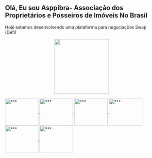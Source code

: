 ## Olá, Eu sou Asppibra- Associaçâo dos Proprietários e Posseiros de Imóveis No Brasil  
Hojé estamos desenvolvendo uma plataforma para negociações Swap (Defi)

<div align="center"> 
<a href="https://https://www.asppibra.com.br/"> 
<img height="180em" src="https://github-readme-stats.vercel.app/api?username=asppibra&show_icons=true&theme=dark&include_all_commits=true&count_private=true"/>
</div> 
<div style="display: inline_block"><br> 
 <img align="center" alt="***" height="90" width="110" src="https://user-images.githubusercontent.com/80177249/180482644-8c811092-b515-45a1-a378-17a72c8e8279.svg">
 <img align="center" alt="***" height="90" width="110" src="https://user-images.githubusercontent.com/80177249/180481724-2560053f-dcd3-4879-a63f-5801eb373e66.svg">
 <img align="center" alt="***" height="90" width="110" src="https://user-images.githubusercontent.com/80177249/180481896-cf45cdde-72f9-4986-8181-9ee64fae126d.svg">
 <img align="center" alt="***" height="90" width="110" src="https://user-images.githubusercontent.com/80177249/180482042-7ca16a85-d68a-4438-9993-eadc8b947e89.svg">
 <img align="center" alt="***" height="90" width="110" src="https://user-images.githubusercontent.com/80177249/180482187-fc285cd5-474c-4649-be2d-46872ad3028d.svg">
 <img align="center" alt="***" height="90" width="110" src="https://user-images.githubusercontent.com/80177249/180482344-c3d9058f-9550-4b35-bb42-1dfbda1b8bed.svg">
      
</div>   




